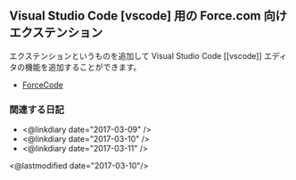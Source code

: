 ## Visual Studio Code [vscode] 用の Force.com 向けエクステンション

エクステンションというものを追加して Visual Studio Code [[vscode]] エディタの機能を追加することができます。

* [ForceCode](https://github.com/celador/ForceCode)

### 関連する日記

* <@linkdiary date="2017-03-09" />
* <@linkdiary date="2017-03-10" />
* <@linkdiary date="2017-03-11" />

<@lastmodified date="2017-03-10"/>
